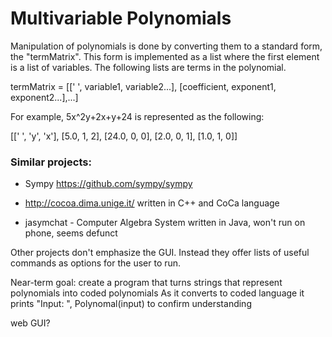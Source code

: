 <h1>Multivariable Polynomials</h1>

Manipulation of polynomials is done by converting them to a standard form, the "termMatrix". This form is implemented as a list where the first element is a list of variables. The following lists are terms in the polynomial.

termMatrix = [[' ', variable1, variable2...], [coefficient, exponent1, exponent2...],...]

For example, 5x^2y+2x+y+24 is represented as the following:

[[' ', 'y', 'x'], [5.0, 1, 2], [24.0, 0, 0], [2.0, 0, 1], [1.0, 1, 0]]



### Similar projects:
- Sympy
    https://github.com/sympy/sympy

- http://cocoa.dima.unige.it/ written in C++ and CoCa language

- jasymchat - Computer Algebra System written in Java, won't run on phone, seems defunct

Other projects don't emphasize the GUI.
Instead they offer lists of useful commands as options for the user to run.

Near-term goal: create a program that turns strings that represent polynomials into coded polynomials
As it converts to coded language it prints "Input: ", Polynomal(input) to confirm understanding

web GUI?
